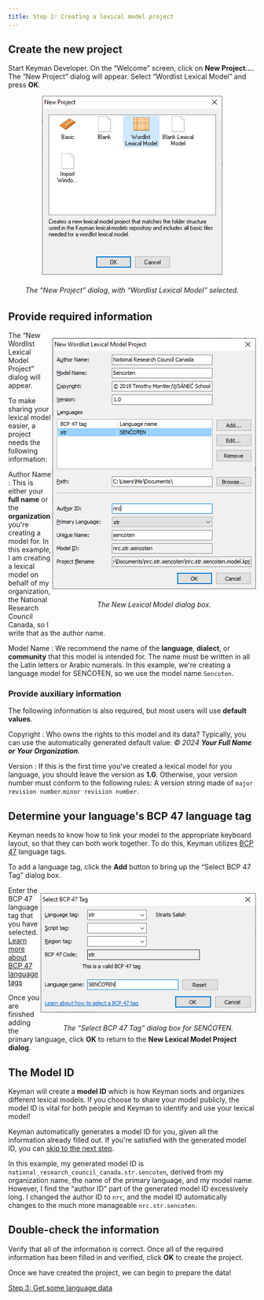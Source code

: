 ```yaml
---
title: Step 2: Creating a lexical model project
---
```


## Create the new project

Start Keyman Developer. On the “Welcome” screen, click on
**New Project...**. The “New Project” dialog
will appear. Select “Wordlist Lexical Model” and press
**OK**.

<div markdown="1" style="text-align: center">

![“New Project” dialog](/cdn/dev/img/developer/120/ui/frmNewLMProject.png)

###### The “New Project” dialog, with “Wordlist Lexical Model” selected.

</div>

## Provide required information

<div markdown="1" style="float: right; height: 600px; text-align: center">

![New LM Project Parameters](/cdn/dev/img/developer/120/ui/frmNewLMProjectParameters.png)

###### The New Lexical Model dialog box.

</div>

The “New Wordlist Lexical Model Project” dialog will appear.

To make sharing your lexical model easier, a project needs the following
information:

Author Name
:   This is either your **full name** or the **organization** you're
    creating a model for. In this example, I am creating a lexical model
    on behalf of my organization, the National Research Council Canada,
    so I write that as the author name.

Model Name
:   We recommend the name of the **language**, **dialect**, or
    **community** that this model is intended for. The name must be
    written in all the Latin letters or Arabic numerals. In this
    example, we're creating a language model for SENĆOŦEN, so we use the
    model name `Sencoten`.

### Provide auxiliary information

The following information is also required, but most users will use
**default values**.

Copyright
:   Who owns the rights to this model and its data? Typically, you can
    use the automatically generated default value: *© 2024 **Your Full
    Name or Your Organization***.

Version
:   If this is the first time you've created a lexical model for you
    language, you should leave the version as **1.0**. Otherwise, your
    version number must conform to the following rules: A version string
    made of `major revision number`.`minor revision number`.

## Determine your language's BCP 47 language tag

Keyman needs to know how to link your model to the appropriate keyboard
layout, so that they can both work together. To do this, Keyman utilizes
[BCP 47](../../../reference/bcp-47) language tags.

To add a language tag, click the **Add**
button to bring up the “Select BCP 47 Tag” dialog box.

<div markdown="1" style="float: right; height: 300px; text-align: center">

![Select BCP 47 Tag dialog](/cdn/dev/img/developer/120/ui/frmNewLMProjectSelectLanguage.png)

###### The “Select BCP 47 Tag” dialog box for SENĆOŦEN.

</div>

Enter the BCP 47 language tag that you have selected. [Learn more about BCP 47 language tags](../../../reference/bcp-47)

Once you are finished adding the primary language, click
**OK** to return to the **New Lexical Model
Project dialog**.

## The Model ID

Keyman will create a **model ID** which is how
Keyman sorts and organizes different lexical models. If you choose to
share your model publicly, the model ID is vital for both people and
Keyman to identify and use your lexical model!

Keyman automatically generates a model ID for you, given all the
information already filled out. If you're satisfied with the generated
model ID, you can [skip to the next step](#toc-double-check-the-information).

In this example, my generated model ID is
`national_research_council_canada.str.sencoten`, derived from my
organization name, the name of the primary language, and my model name.
However, I find the “author ID” part of the generated model ID
excessively long. I changed the author ID to `nrc`, and the model ID
automatically changes to the much more manageable `nrc.str.sencoten`.

## Double-check the information

Verify that all of the information is correct. Once all of the required
information has been filled in and verified, click
**OK** to create the project.

Once we have created the project, we can begin to prepare the data!

[Step 3: Get some language data](step-3)